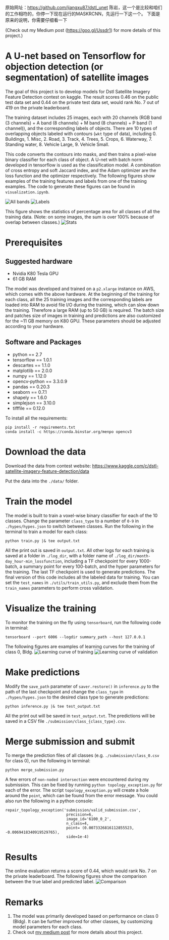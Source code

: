 原始网址：https://github.com/jiangxu87/dstl_unet
陈岩，这一个是比较和咱们的工作相符的，你停一下现在运行的MASKRCNN，先运行一下这一个。
下面是原来的说明，你需要仔细看一下




(Check out my Medium post (https://goo.gl/Ussdr1) for more details of this project.)

# A U-net based on Tensorflow for objection detection (or segmentation) of satellite images

The goal of this project is to develop models for Dstl Satellite Imagery Feature Detection contest on kaggle. The result scores 0.46 on the public test data set and 0.44 on the private test data set, would rank No. 7 out of 419 on the private leaderboard. 

The training dataset includes 25 images, each with 20 channels (RGB band (3 channels)  + A band (8 channels) + M band (8 channels) + P band (1 channel)), and the corresponding labels of objects. There are 10 types of overlapping objects labeled with contours (`wkt` type of data), including 0. Buildings, 1. Misc, 2. Road, 3. Track, 4. Trees, 5. Crops, 6. Waterway, 7. Standing water, 8. Vehicle Large, 9. Vehicle Small.

This code converts the contours into masks, and then trains a pixel-wise binary classifier for each class of object. A U-net with batch norm developed in tensorflow is used as the classification model. A combination of cross entropy and soft Jaccard index, and the Adam optimizer are the loss function and the optimizer respectively. The following figures show examples of the training features and labels from one of the training examples. The code to generate these figures can be found in `visualization.ipynb`.

![All bands](https://user-images.githubusercontent.com/6231739/29629077-8f59cdc8-8805-11e7-92d1-978bfc3b2f6d.png)
![Labels](https://user-images.githubusercontent.com/6231739/29629079-915f1f4c-8805-11e7-9c02-02e1c40500f7.png)

This figure shows the statistics of percentage area for all classes of all the training data. (Note: on some images, the sum is over 100% because of overlap between classes.)
![Stats](https://user-images.githubusercontent.com/6231739/29629084-94624fde-8805-11e7-913b-f852ec4d79f8.png)

# Prerequisites
## Suggested hardware
* Nvidia K80 Tesla GPU
* 61 GB RAM

The model was developed and trained on a `p2.xlarge` instance on AWS, which comes with the above hardware. At the beginning of the training for each class, all the 25 training images and the corresponding labels are loaded into RAM to avoid file  I/O during the training, which can slow down the training. Therefore a large RAM (up to 50 GB) is required. The batch size and patches size of images in training and predictions are also customized for the ~11 GB memory on K80 GPU. These parameters should be adjusted according to your hardware.

## Software and Packages
* python == 2.7
* tensorflow == 1.0.1
* descartes == 1.1.0
* matplotlib == 2.0.0
* numpy == 1.12.0
* opencv-python == 3.3.0.9
* pandas == 0.20.3
* seaborn == 0.7.1
* shapely == 1.6.0
* simplejson == 3.10.0
* tifffile == 0.12.0

To install all the requirements:
```
pip install -r requirements.txt
conda install -c https://conda.binstar.org/menpo opencv3
```


# Download the data

Download the data from contest website: https://www.kaggle.com/c/dstl-satellite-imagery-feature-detection/data

Put the data into the `./data/` folder.

# Train the model
The model is built to train a voxel-wise binary classifier for each of the 10 classes. Change the parameter `class_type` to a number of `0-9` in `./hypes/hypes.json` to switch between classes. Run the following in the terminal to train a model for each class:
```
python train.py |& tee output.txt
```
All the print out is saved in `output.txt`. All other logs for each training is saved at a folder in `./log_dir`, with a folder name of `./log_dir/month-day_hour-min_lossfunction`, including a TF checkpoint for every 1000-batch, a summary point for every 100-batch, and the hyper parameters for the training. The last TF checkpoint is used to generate predictions.
The final version of this code includes all the labeled data for training. You can set the `test_names` in `./utils/train_utils.py`, and exclude them from the `train_names` parameters to perform cross validation.

# Visualize the training
To monitor the training on the fly using `tensorboard`, run the following code in terminal:
```
tensorboard --port 6006 --logdir summary_path --host 127.0.0.1
```
The following figures are examples of learning curves for the training of class 0, Bldg.
![Learning curve of training](https://user-images.githubusercontent.com/6231739/29622323-1a8557e2-87f1-11e7-9110-96f7a9a2a4ef.png)
![Learning curve of validation](https://user-images.githubusercontent.com/6231739/29622328-1d16a7cc-87f1-11e7-8137-4cd07c1d9af7.png)

# Make predictions
Modify the `save_path` parameter of `saver.restore()` in `inference.py` to the path of the last checkpoint and change the `class_type` in `./hypes/hypes.json` to the desired class type to generate predictions:
```
python inference.py |& tee test_output.txt
```
All the print out will be saved in `test_output.txt`. The predictions will be saved in a CSV file `./submission/class_{class_type}.csv`.

# Merge submission and submit
To merge the prediction files of all classes (e.g. `./submission/class_0.csv` for class 0), run the following in terminal:
```
python merge_submission.py
```
A few errors of `non-noded intersection` were encountered during my submission. This can be fixed by running `python topology_exception.py` for each of the error. The script `topology_exception.py` will create a hole around the `point`, which can be found from the error message. You could also run the following in a python console:

```
repair_topology_exception('submission/valid_submission.csv', 
                           precision=6, 
                           image_id='6100_0_2',
                           n_class=4,
                           point= (0.0073326816112855523, -0.0069418340919529765),
                           side=1e-4)
```
# Results
The online evaluation returns a score of 0.44, which would rank No. 7 on the private leaderboard. The following figures show the comparison between the true label and predicted label.
![Comparison](https://user-images.githubusercontent.com/6231739/29648659-4b9e8526-885d-11e7-90f3-43a602c1277a.png)

# Remarks
1. The model was primarily developed based on performance on class 0 (Bldg). It can be further improved for other classes, by customizing model parameters for each class.
2. Check out [my medium post](https://medium.com/@rogerxujiang/dstl-satellite-imagery-contest-on-kaggle-2f3ef7b8ac40) for more details about this project.
